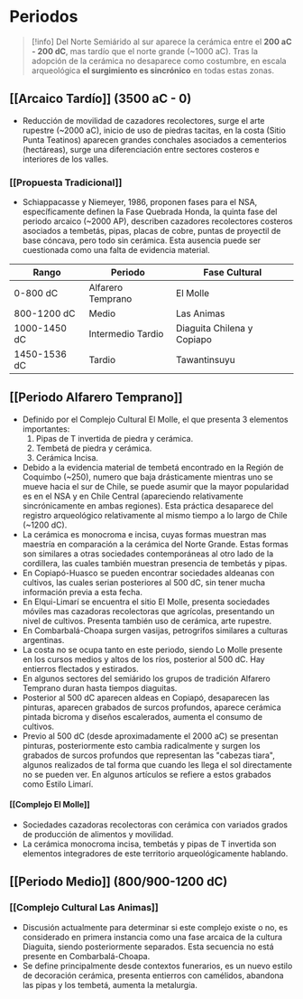 # Periodos
> [!info] 
> Del Norte Semiárido al sur aparece la cerámica entre el **200 aC - 200 dC**, mas tardío que el norte grande (~1000 aC). Tras la adopción de la cerámica no desaparece como costumbre, en escala arqueológica **el surgimiento es sincrónico** en todas estas zonas.
## [[Arcaico Tardío]] (3500 aC - 0)
- Reducción de movilidad de cazadores recolectores, surge el arte rupestre (~2000 aC), inicio de uso de piedras tacitas, en la costa (Sitio Punta Teatinos) aparecen grandes conchales asociados a cementerios (hectáreas), surge una diferenciación entre sectores costeros e interiores de los valles.
### [[Propuesta Tradicional]] 
- Schiappacasse y Niemeyer, 1986, proponen fases para el NSA, específicamente definen la Fase Quebrada Honda, la quinta fase del periodo arcaico (~2000 AP), describen cazadores recolectores costeros asociados a tembetás, pipas, placas de cobre, puntas de proyectil de base cóncava, pero todo sin cerámica. Esta ausencia puede ser cuestionada como una falta de evidencia material.

| Rango        | Periodo           | Fase Cultural              |
| ------------ | ----------------- | -------------------------- |
| 0-800 dC            | Alfarero Temprano | El Molle                   |
| 800-1200 dC  | Medio             | Las Animas                 |
| 1000-1450 dC | Intermedio Tardio | Diaguita Chilena y Copiapo |
| 1450-1536 dC    | Tardio            | Tawantinsuyu               |

## [[Periodo Alfarero Temprano]]
- Definido por el Complejo Cultural El Molle, el que presenta 3 elementos importantes:
	1. Pipas de T invertida de piedra y cerámica.
	2. Tembetá de piedra y cerámica.
	3. Cerámica Incisa.
- Debido a la evidencia material de tembetá encontrado en la Región de Coquimbo (~250), numero que baja drásticamente mientras uno se mueve hacia el sur de Chile, se puede asumir que la mayor popularidad es en el NSA y en Chile Central (apareciendo relativamente sincrónicamente en ambas regiones). Esta práctica desaparece del registro arqueológico relativamente al mismo tiempo a lo largo de Chile (~1200 dC).
- La cerámica es monocroma e incisa, cuyas formas muestran mas maestría en comparación a la cerámica del Norte Grande. Estas formas son similares a otras sociedades contemporáneas al otro lado de la cordillera, las cuales también muestran presencia de tembetás y pipas.
- En Copiapó-Huasco se pueden encontrar sociedades aldeanas con cultivos, las cuales serian posteriores al 500 dC, sin tener mucha información previa a esta fecha.
- En Elqui-Limarí se encuentra el sitio El Molle, presenta sociedades móviles mas cazadoras recolectoras que agrícolas, presentando un nivel de cultivos. Presenta también uso de cerámica, arte rupestre.
- En Combarbalá-Choapa surgen vasijas, petrogrifos similares a culturas argentinas.
- La costa no se ocupa tanto en este periodo, siendo Lo Molle presente en los cursos medios y altos de los ríos, posterior al 500 dC. Hay entierros flectados y estirados.
- En algunos sectores del semiárido los grupos de tradición Alfarero Temprano duran hasta tiempos diaguitas.
- Posterior al 500 dC aparecen aldeas en Copiapó, desaparecen las pinturas, aparecen grabados de surcos profundos, aparece cerámica pintada bicroma y diseños escalerados, aumenta el consumo de cultivos.
- Previo al 500 dC (desde aproximadamente el 2000 aC) se presentan pinturas, posteriormente esto cambia radicalmente y surgen los grabados de surcos profundos que representan las "cabezas tiara", algunos realizados de tal forma que cuando les llega el sol directamente no se pueden ver. En algunos artículos se refiere a estos grabados como Estilo Limarí.
#### [[Complejo El Molle]]
- Sociedades cazadoras recolectoras con cerámica con variados grados de producción de alimentos y movilidad.
- La cerámica monocroma incisa, tembetás y pipas de T invertida son elementos integradores de este territorio arqueológicamente hablando.
## [[Periodo Medio]] (800/900-1200 dC)
### [[Complejo Cultural Las Animas]] 
- Discusión actualmente para determinar si este complejo existe o no, es considerado en primera instancia como una fase arcaica de la cultura Diaguita, siendo posteriormente separados.  Esta secuencia no está presente en Combarbalá-Choapa.
- Se define principalmente desde contextos funerarios, es un nuevo estilo de decoración cerámica, presenta entierros con camélidos, abandona las pipas y los tembetá, aumenta la metalurgia.
